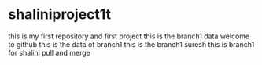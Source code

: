 # shaliniproject1t
this is my first repository and first project
this is the branch1 data
welcome to github
this is the data of branch1
this is the branch1 suresh
this is branch1 for shalini
pull and merge
